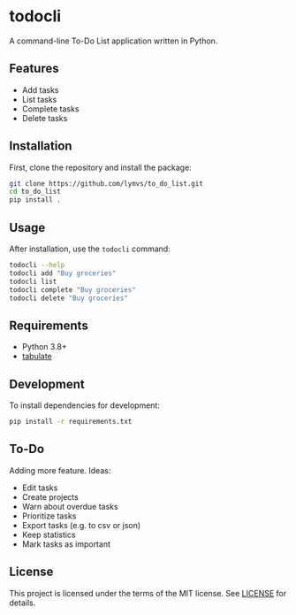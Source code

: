 # todocli

A command-line To-Do List application written in Python.

## Features

- Add tasks
- List tasks
- Complete tasks
- Delete tasks

## Installation

First, clone the repository and install the package:

```sh
git clone https://github.com/lymvs/to_do_list.git
cd to_do_list
pip install .
```

## Usage

After installation, use the `todocli` command:

```sh
todocli --help
todocli add "Buy groceries"
todocli list
todocli complete "Buy groceries"
todocli delete "Buy groceries"
```

## Requirements

- Python 3.8+
- [tabulate](https://pypi.org/project/tabulate/)

## Development

To install dependencies for development:

```sh
pip install -r requirements.txt
```

## To-Do

Adding more feature. Ideas:
- Edit tasks
- Create projects
- Warn about overdue tasks
- Prioritize tasks
- Export tasks (e.g. to csv or json)
- Keep statistics
- Mark tasks as important

## License

This project is licensed under the terms of the MIT license. See [LICENSE](LICENSE) for details.